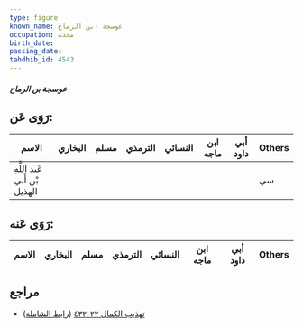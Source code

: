 ```yaml
---
type: figure
known_name: عوسجة ابن الرماح
occupation: محدث
birth_date:
passing_date:
tahdhib_id: 4543
---
```

##### عوسجة بن الرماح

## رَوَى عَن:
| الاسم                        | البخاري | مسلم | الترمذي | النسائي | ابن ماجه | أبي داود | Others |
| ---------------------------- | ------- | ---- | ------- | ------- | -------- | -------- | ------ |
| عَبد اللَّهِ بْن أَبي الهذيل |         |      |         |         |          |          | سي     |
## رَوَى عَنه:
| الاسم | البخاري | مسلم | الترمذي | النسائي | ابن ماجه | أبي داود | Others |
| ----- | ------- | ---- | ------- | ------- | -------- | -------- | ------ |
## مراجع
- [تهذيب الكمال ٢٢-٤٣٢](obsidian://open?vault=Tahdhib-al-Kamal&file=Figures/٤٥٤٣-عوسجة%20بن%20الرماح) ([رابط الشاملة](https://shamela.ws/book/3722/11685))